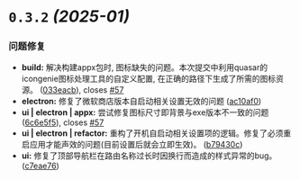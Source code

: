 # `0.3.2` *(2025-01)*

### 问题修复

* **build:** 解决构建appx包时, 图标缺失的问题。本次提交中利用quasar的icongenie图标处理工具的自定义配置, 在正确的路径下生成了所需的图标资源。 ([033eacb](https://github.com/LuSrackhall/KeyTone/commit/033eacbf9d0a4d66f62a9b8f144efebe5c478338)), closes [#57](https://github.com/LuSrackhall/KeyTone/issues/57)
* **electron:** 修复了微软商店版本自启动相关设置无效的问题 ([ac10af0](https://github.com/LuSrackhall/KeyTone/commit/ac10af0962e970ee0789a01f566ba684bafad247))
* **ui | electron | appx:** 尝试修复图标尺寸即背景与exe版本不一致的问题 ([6c6e5f5](https://github.com/LuSrackhall/KeyTone/commit/6c6e5f54e3f2f865339ff96554de51e3f2ea2f2c)), closes [#57](https://github.com/LuSrackhall/KeyTone/issues/57)
* **ui | electron | refactor:** 重构了开机自启动相关设置项的逻辑。修复了必须重启应用才能声效的问题(目前设置后就会立即生效)。 ([b79430c](https://github.com/LuSrackhall/KeyTone/commit/b79430c3b86d00c7a5920f520d64103e5d04396c))
* **ui:** 修复了顶部导航栏在路由名称过长时因换行而造成的样式异常的bug。 ([c7eae76](https://github.com/LuSrackhall/KeyTone/commit/c7eae76b208de46b9836cfddacd4e5629257dbb3))
